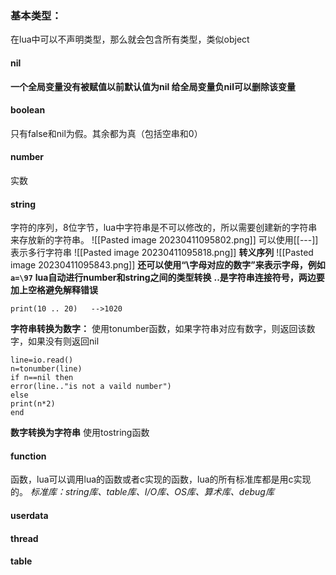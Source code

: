 ### 基本类型：
在lua中可以不声明类型，那么就会包含所有类型，类似object
#### nil
**一个全局变量没有被赋值以前默认值为nil
给全局变量负nil可以删除该变量**
#### boolean
只有false和nil为假。其余都为真（包括空串和0）
#### number
实数
#### string
字符的序列，8位字节，lua中字符串是不可以修改的，所以需要创建新的字符串来存放新的字符串。
![[Pasted image 20230411095802.png]]
可以使用[[---]]表示多行字符串
![[Pasted image 20230411095818.png]]
**转义序列**
![[Pasted image 20230411095843.png]]
**还可以使用“\字母对应的数字”来表示字母，例如`a=\97`**
**lua自动进行number和string之间的类型转换**
**..是字符串连接符号，两边要加上空格避免解释错误**

```
print(10 .. 20)   -->1020
```
**字符串转换为数字：**
使用tonumber函数，如果字符串对应有数字，则返回该数字，如果没有则返回nil

```
line=io.read()
n=tonumber(line)
if n==nil then
error(line.."is not a vaild number")
else
print(n*2)
end
```
**数字转换为字符串**
使用tostring函数
#### function
函数，lua可以调用lua的函数或者c实现的函数，lua的所有标准库都是用c实现的。
*标准库：string库、table库、I/O库、OS库、算术库、debug库*
#### userdata
#### thread
#### table
